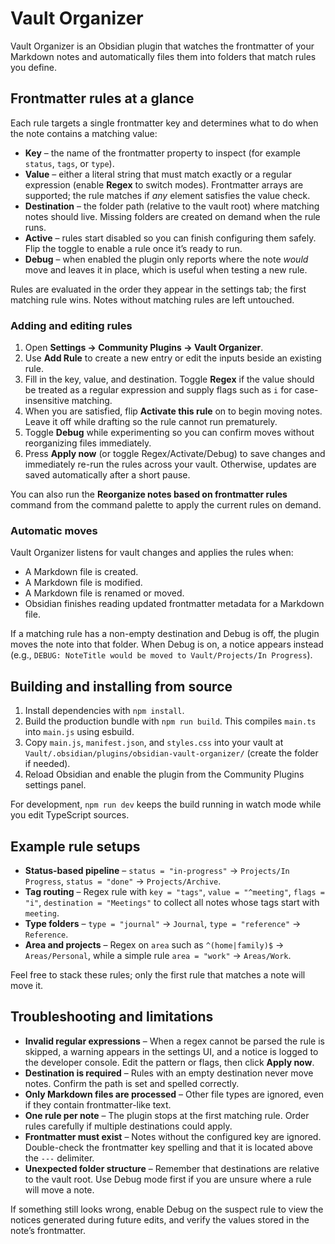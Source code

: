 # Vault Organizer

Vault Organizer is an Obsidian plugin that watches the frontmatter of your Markdown notes and automatically files them into folders that match rules you define.

## Frontmatter rules at a glance

Each rule targets a single frontmatter key and determines what to do when the note contains a matching value:

- **Key** – the name of the frontmatter property to inspect (for example `status`, `tags`, or `type`).
- **Value** – either a literal string that must match exactly or a regular expression (enable **Regex** to switch modes). Frontmatter arrays are supported; the rule matches if *any* element satisfies the value check.
- **Destination** – the folder path (relative to the vault root) where matching notes should live. Missing folders are created on demand when the rule runs.
- **Active** – rules start disabled so you can finish configuring them safely. Flip the toggle to enable a rule once it’s ready to run.
- **Debug** – when enabled the plugin only reports where the note *would* move and leaves it in place, which is useful when testing a new rule.

Rules are evaluated in the order they appear in the settings tab; the first matching rule wins. Notes without matching rules are left untouched.

### Adding and editing rules

1. Open **Settings → Community Plugins → Vault Organizer**.
2. Use **Add Rule** to create a new entry or edit the inputs beside an existing rule.
3. Fill in the key, value, and destination. Toggle **Regex** if the value should be treated as a regular expression and supply flags such as `i` for case-insensitive matching.
4. When you are satisfied, flip **Activate this rule** on to begin moving notes. Leave it off while drafting so the rule cannot run prematurely.
5. Toggle **Debug** while experimenting so you can confirm moves without reorganizing files immediately.
6. Press **Apply now** (or toggle Regex/Activate/Debug) to save changes and immediately re-run the rules across your vault. Otherwise, updates are saved automatically after a short pause.

You can also run the **Reorganize notes based on frontmatter rules** command from the command palette to apply the current rules on demand.

### Automatic moves

Vault Organizer listens for vault changes and applies the rules when:

- A Markdown file is created.
- A Markdown file is modified.
- A Markdown file is renamed or moved.
- Obsidian finishes reading updated frontmatter metadata for a Markdown file.

If a matching rule has a non-empty destination and Debug is off, the plugin moves the note into that folder. When Debug is on, a notice appears instead (e.g., `DEBUG: NoteTitle would be moved to Vault/Projects/In Progress`).

## Building and installing from source

1. Install dependencies with `npm install`.
2. Build the production bundle with `npm run build`. This compiles `main.ts` into `main.js` using esbuild.
3. Copy `main.js`, `manifest.json`, and `styles.css` into your vault at `Vault/.obsidian/plugins/obsidian-vault-organizer/` (create the folder if needed).
4. Reload Obsidian and enable the plugin from the Community Plugins settings panel.

For development, `npm run dev` keeps the build running in watch mode while you edit TypeScript sources.

## Example rule setups

- **Status-based pipeline** – `status = "in-progress"` → `Projects/In Progress`, `status = "done"` → `Projects/Archive`.
- **Tag routing** – Regex rule with `key = "tags"`, `value = "^meeting"`, `flags = "i"`, `destination = "Meetings"` to collect all notes whose tags start with `meeting`.
- **Type folders** – `type = "journal"` → `Journal`, `type = "reference"` → `Reference`.
- **Area and projects** – Regex on `area` such as `^(home|family)$` → `Areas/Personal`, while a simple rule `area = "work"` → `Areas/Work`.

Feel free to stack these rules; only the first rule that matches a note will move it.

## Troubleshooting and limitations

- **Invalid regular expressions** – When a regex cannot be parsed the rule is skipped, a warning appears in the settings UI, and a notice is logged to the developer console. Edit the pattern or flags, then click **Apply now**.
- **Destination is required** – Rules with an empty destination never move notes. Confirm the path is set and spelled correctly.
- **Only Markdown files are processed** – Other file types are ignored, even if they contain frontmatter-like text.
- **One rule per note** – The plugin stops at the first matching rule. Order rules carefully if multiple destinations could apply.
- **Frontmatter must exist** – Notes without the configured key are ignored. Double-check the frontmatter key spelling and that it is located above the `---` delimiter.
- **Unexpected folder structure** – Remember that destinations are relative to the vault root. Use Debug mode first if you are unsure where a rule will move a note.

If something still looks wrong, enable Debug on the suspect rule to view the notices generated during future edits, and verify the values stored in the note’s frontmatter.
